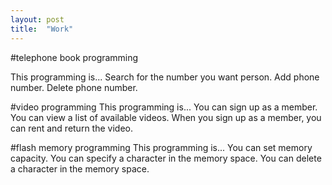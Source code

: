 ```yaml
---
layout: post
title:  "Work"
---
```


#telephone book programming


This programming is...
Search for the number you want person.
Add phone number.
Delete phone number.

#video programming
This programming is...
You can sign up as a member.
You can view a list of available videos.
When you sign up as a member, you can rent and return the video.


#flash memory programming
This programming is...
You can set memory capacity.
You can specify a character in the memory space.
You can delete a character in the memory space.
